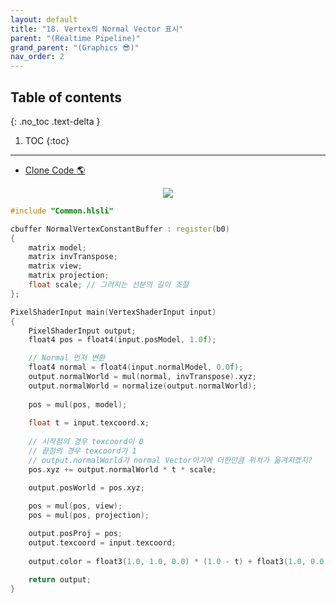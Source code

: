 ```yaml
---
layout: default
title: "18. Vertex의 Normal Vector 표시"
parent: "(Realtime Pipeline)"
grand_parent: "(Graphics 😎)"
nav_order: 2
---
```


## Table of contents
{: .no_toc .text-delta }

1. TOC
{:toc}

---

* [Clone Code 🌎](https://github.com/Arthur880708/Directx11_2_Rasterization/tree/main/9_drawingnormal)

<p align="center">
  <img src="https://taehyungs-programming-blog.github.io/blog/assets/images/cpp/directx11/d11-8-1.png"/>
</p>

```cpp
#include "Common.hlsli"

cbuffer NormalVertexConstantBuffer : register(b0)
{
    matrix model;
    matrix invTranspose;
    matrix view;
    matrix projection;
    float scale; // 그려지는 선분의 길이 조절
};

PixelShaderInput main(VertexShaderInput input)
{
    PixelShaderInput output;
    float4 pos = float4(input.posModel, 1.0f);

    // Normal 먼저 변환
    float4 normal = float4(input.normalModel, 0.0f);
    output.normalWorld = mul(normal, invTranspose).xyz;
    output.normalWorld = normalize(output.normalWorld);
    
    pos = mul(pos, model);
    
    float t = input.texcoord.x;
    
    // 시작점의 경우 texcoord이 0
    // 끝점의 경우 texcoord가 1
    // output.normalWorld가 normal Vector이기에 더한만큼 위치가 옮겨지겠지?
    pos.xyz += output.normalWorld * t * scale;

    output.posWorld = pos.xyz;
    
    pos = mul(pos, view);
    pos = mul(pos, projection);

    output.posProj = pos;
    output.texcoord = input.texcoord;
    
    output.color = float3(1.0, 1.0, 0.0) * (1.0 - t) + float3(1.0, 0.0, 0.0) * t;

    return output;
}
```
